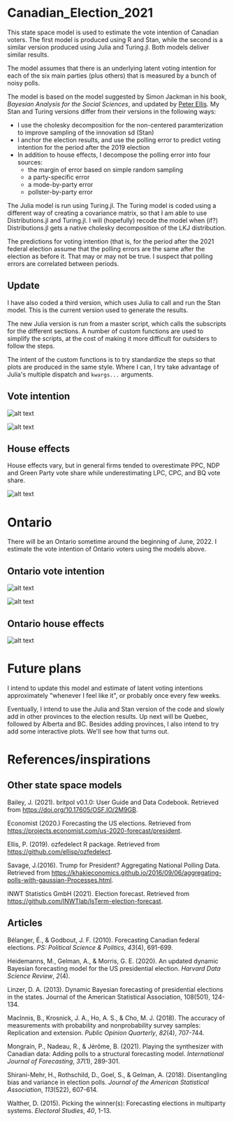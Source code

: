 # Canadian_Election_2021

This state space model is used to estimate the vote intention of Canadian voters.  The first model is produced using R and Stan, while the second is a similar version produced using Julia and Turing.jl. Both models deliver similar results.

The model assumes that there is an underlying latent voting intention for each of the six main parties (plus others) that is measured by a bunch of noisy polls.  

The model is based on the model suggested by Simon Jackman in his book, _Bayesian Analysis for the Social Sciences_, and updated by [Peter Ellis]( http://freerangestats.info/elections/oz-2019/index.html). My Stan and Turing versions differ from their versions in the following ways:  

* I use the cholesky decomposition for the non-centered paramterization to improve sampling of the innovation sd (Stan)
* I anchor the election results, and use the polling error to predict voting intention for the period after the 2019 election 
* In addition to house effects, I decompose the polling error into four sources:  
  * the margin of error based on simple random sampling 
  * a party-specific error
  * a mode-by-party error
  * pollster-by-party error

The Julia model is run using Turing.jl. The Turing model is coded using a different way of creating a covariance matrix, so that I am able to use Distributions.jl and Turing.jl. I will (hopefully) recode the model when (if?) Distributions.jl gets a native cholesky decomposition of the LKJ distribution.

The predictions for voting intention (that is, for the period after the 2021 federal election assume that the polling errors are the same after the election as before it. That may or may not be true. I suspect that polling errors are correlated between periods.

## Update
I have also coded a third version, which uses Julia to call and run the Stan model. This is the current version used to generate the results. 

The new Julia version is run from a master script, which calls the subscripts for the different sections. A number of custom functions are used to simplify the scripts, at the cost of making it more difficult for outsiders to follow the steps.

The intent of the custom functions is to try standardize the steps so that plots are produced in the same style. Where I can, I try take advantage of Julia's multiple dispatch and `kwargs...` arguments.

## Vote intention

![alt text](https://github.com/sjwild/Canadian_Election_2021/raw/main/Images/Federal/can_vote_intention_post_2021.png "Density plot of estimated vote share per party.")


![alt text](https://github.com/sjwild/Canadian_Election_2021/raw/main/Images/Federal/can_vote_intention_2019_post_2021.png "Vote share of Canadian parties from 2019 to 2021.")


## House effects
House effects vary, but in general firms tended to overestimate PPC, NDP and Green Party vote share while underestimating LPC, CPC, and BQ vote share. 

![alt text](https://github.com/sjwild/Canadian_Election_2021/raw/main/Images/Federal/house_effects_pollsters_2019_2021.png "House effects of Canadian polling firms from 2019 to 2021.")

# Ontario
There will be an Ontario sometime around the beginning of June, 2022. I estimate the vote intention of Ontario voters using the models above.

## Ontario vote intention

![alt text](https://github.com/sjwild/Canadian_Election_2021/raw/main/Images/Ontario/ON_vote_intention_2022.png "Density plot of estimated vote share per party in Ontario, 2022.")


![alt text](https://github.com/sjwild/Canadian_Election_2021/raw/main/Images/Ontario/ON_vote_intention_2014_2022.png "Vote share of Ontario parties from 2014 to 2022.")


## Ontario house effects

![alt text](https://github.com/sjwild/Canadian_Election_2021/raw/main/Images/Ontario/ON_house_effects_pollsters_2014_2022.png "House effects of polling firms surveying residents of Ontario, 2014 to 2022.")

# Future plans
I intend to update this model and estimate of latent voting intentions approximately "whenever I feel like it", or probably once every few weeks. 

Eventually, I intend to use the Julia and Stan version of the code and slowly add in other provinces to the election results. Up next will be Quebec, followed by Alberta and BC. Besides adding provinces, I also intend to try add some interactive plots. We'll see how that turns out.


# References/inspirations

## Other state space models

Bailey, J. (2021). britpol v0.1.0: User Guide and Data Codebook. Retrieved from https://doi.org/10.17605/OSF.IO/2M9GB.  

Economist (2020.) Forecasting the US elections. Retrieved from https://projects.economist.com/us-2020-forecast/president. 

Ellis, P. (2019). ozfedelect R package. Retrieved from https://github.com/ellisp/ozfedelect.   

Savage, J.(2016). Trump for President? Aggregating National Polling Data. Retrieved from https://khakieconomics.github.io/2016/09/06/aggregating-polls-with-gaussian-Processes.html.  

INWT Statistics GmbH (2021). Election forecast. Retrieved from https://github.com/INWTlab/lsTerm-election-forecast.  

## Articles
Bélanger, É., & Godbout, J. F. (2010). Forecasting Canadian federal elections. _PS: Political Science & Politics_, _43_(4), 691-699.    

Heidemanns, M., Gelman, A., & Morris, G. E. (2020). An updated dynamic Bayesian forecasting model for the US presidential election. _Harvard Data Science Review_, _2_(4).  

Linzer, D. A. (2013). Dynamic Bayesian forecasting of presidential elections in the states. Journal of the American Statistical Association, 108(501), 124-134.   

MacInnis, B., Krosnick, J. A., Ho, A. S., & Cho, M. J. (2018). The accuracy of measurements with probability and nonprobability survey samples: Replication and extension. _Public Opinion Quarterly_, _82_(4), 707-744.  

Mongrain, P., Nadeau, R., & Jérôme, B. (2021). Playing the synthesizer with Canadian data: Adding polls to a structural forecasting model. _International Journal of Forecasting_, _37_(1), 289-301.   

Shirani-Mehr, H., Rothschild, D., Goel, S., & Gelman, A. (2018). Disentangling bias and variance in election polls. _Journal of the American Statistical Association_, _113_(522), 607-614.  

Walther, D. (2015). Picking the winner(s): Forecasting elections in multiparty systems. _Electoral Studies_, _40_, 1-13.  



